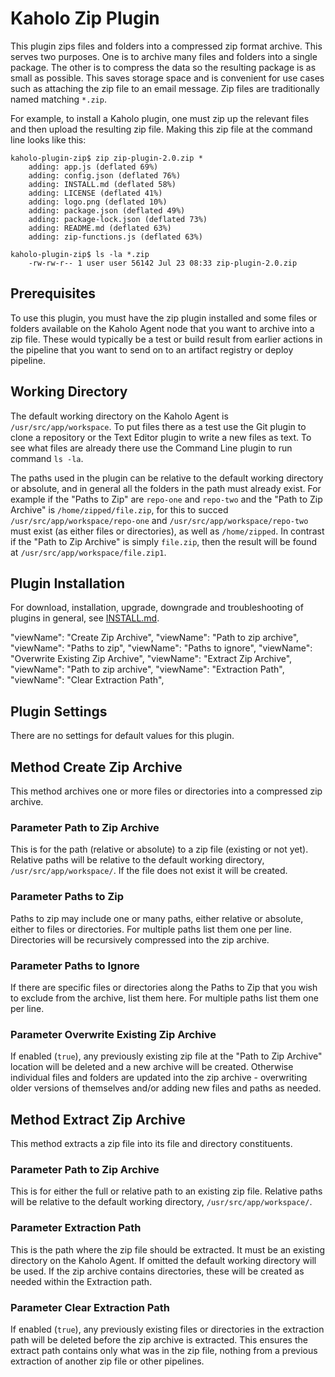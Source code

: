 # Kaholo Zip Plugin
This plugin zips files and folders into a compressed zip format archive. This serves two purposes. One is to archive many files and folders into a single package. The other is to compress the data so the resulting package is as small as possible. This saves storage space and is convenient for use cases such as attaching the zip file to an email message. Zip files are traditionally named matching `*.zip`.

For example, to install a Kaholo plugin, one must zip up the relevant files and then upload the resulting zip file. Making this zip file at the command line looks like this:

    kaholo-plugin-zip$ zip zip-plugin-2.0.zip *
        adding: app.js (deflated 69%)
        adding: config.json (deflated 76%)
        adding: INSTALL.md (deflated 58%)
        adding: LICENSE (deflated 41%)
        adding: logo.png (deflated 10%)
        adding: package.json (deflated 49%)
        adding: package-lock.json (deflated 73%)
        adding: README.md (deflated 63%)
        adding: zip-functions.js (deflated 63%)

    kaholo-plugin-zip$ ls -la *.zip
        -rw-rw-r-- 1 user user 56142 Jul 23 08:33 zip-plugin-2.0.zip

## Prerequisites
To use this plugin, you must have the zip plugin installed and some files or folders available on the Kaholo Agent node that you want to archive into a zip file. These would typically be a test or build result from earlier actions in the pipeline that you want to send on to an artifact registry or deploy pipeline.

## Working Directory
The default working directory on the Kaholo Agent is `/usr/src/app/workspace`. To put files there as a test use the Git plugin to clone a repository or the Text Editor plugin to write a new files as text. To see what files are already there use the Command Line plugin to run command `ls -la`.

The paths used in the plugin can be relative to the default working directory or absolute, and in general all the folders in the path must already exist. For example if the "Paths to Zip" are `repo-one` and `repo-two` and the "Path to Zip Archive" is `/home/zipped/file.zip`, for this to succed `/usr/src/app/workspace/repo-one` and `/usr/src/app/workspace/repo-two` must exist (as either files or directories), as well as `/home/zipped`. In contrast if the "Path to Zip Archive" is simply `file.zip`, then the result will be found at `/usr/src/app/workspace/file.zip1`.

## Plugin Installation
For download, installation, upgrade, downgrade and troubleshooting of plugins in general, see [INSTALL.md](./INSTALL.md).

   "viewName": "Create Zip Archive",
          "viewName": "Path to zip archive",
          "viewName": "Paths to zip",
          "viewName": "Paths to ignore",
          "viewName": "Overwrite Existing Zip Archive",
      "viewName": "Extract Zip Archive",
          "viewName": "Path to zip archive",
          "viewName": "Extraction Path",
          "viewName": "Clear Extraction Path",


## Plugin Settings
There are no settings for default values for this plugin.

## Method Create Zip Archive
This method archives one or more files or directories into a compressed zip archive.

### Parameter Path to Zip Archive
This is for the path (relative or absolute) to a zip file (existing or not yet). Relative paths will be relative to the default working directory, `/usr/src/app/workspace/`. If the file does not exist it will be created.

### Parameter Paths to Zip
Paths to zip may include one or many paths, either relative or absolute, either to files or directories. For multiple paths list them one per line. Directories will be recursively compressed into the zip archive.

### Parameter Paths to Ignore
If there are specific files or directories along the Paths to Zip that you wish to exclude from the archive, list them here. For multiple paths list them one per line.

### Parameter Overwrite Existing Zip Archive
If enabled (`true`), any previously existing zip file at the "Path to Zip Archive" location will be deleted and a new archive will be created. Otherwise individual files and folders are updated into the zip archive - overwriting older versions of themselves and/or adding new files and paths as needed.

## Method Extract Zip Archive
This method extracts a zip file into its file and directory constituents.

### Parameter Path to Zip Archive
This is for either the full or relative path to an existing zip file. Relative paths will be relative to the default working directory, `/usr/src/app/workspace/`.

### Parameter Extraction Path
This is the path where the zip file should be extracted. It must be an existing directory on the Kaholo Agent. If omitted the default working directory will be used. If the zip archive contains directories, these will be created as needed within the Extraction path.

### Parameter Clear Extraction Path
If enabled (`true`), any previously existing files or directories in the extraction path will be deleted before the zip archive is extracted. This ensures the extract path contains only what was in the zip file, nothing from a previous extraction of another zip file or other pipelines.